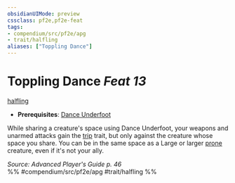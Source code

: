 ```yaml
---
obsidianUIMode: preview
cssclass: pf2e,pf2e-feat
tags:
- compendium/src/pf2e/apg
- trait/halfling
aliases: ["Toppling Dance"]
---
```

# Toppling Dance  *Feat 13*  
[halfling](halfling.md "Halfling Ancestry & Heritage Trait")  

- **Prerequisites**: [Dance Underfoot](dance-underfoot-apg.md)

While sharing a creature's space using Dance Underfoot, your weapons and unarmed attacks gain the [trip](Reference/Rules/Traits/trip.md "Trip Weapon Trait") trait, but only against the creature whose space you share. You can be in the same space as a Large or larger [prone](conditions.md#Prone) creature, even if it's not your ally.

*Source: Advanced Player's Guide p. 46*  
%% #compendium/src/pf2e/apg #trait/halfling %%